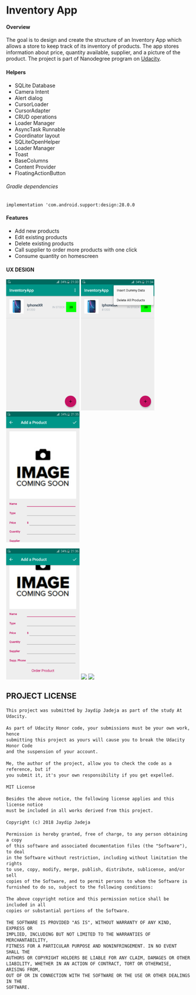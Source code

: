 # Inventory App


#### Overview
The goal is to design and create the structure of an Inventory App which allows a store to keep track of its inventory of products. The app stores information about price, quantity available, supplier, and a picture of the product. The project is part of Nanodegree program on [Udacity](https://www.udacity.com/).

#### Helpers
- SQLite Database
- Camera Intent
- Alert dialog
- CursorLoader
- CursorAdapter
- CRUD operations
- Loader Manager
- AsyncTask Runnable
- Coordinator layout
- SQLiteOpenHelper
- Loader Manager
- Toast
- BaseColumns
- Content Provider
- FloatingActionButton

###### Gradle dependencies
```
implementation 'com.android.support:design:28.0.0
```

#### Features
- Add new products
- Edit existing products
- Delete existing products
- Call supplier to order more products with one click
- Consume quantity on homescreen

#### UX DESIGN

<img src="https://raw.githubusercontent.com/jaydipjadeja/InventoryApp/master/UX/home.png" width="200"/> <img src="https://raw.githubusercontent.com/jaydipjadeja/InventoryApp/master/UX/home_2.png" width="200"/> <img src="https://raw.githubusercontent.com/jaydipjadeja/InventoryApp/master/UX/add_product.png" width="200"/>

<img src="https://raw.githubusercontent.com/jaydipjadeja/InventoryApp/master/UX/add_product_2.png" width="200"/> <img src="https://raw.githubusercontent.com/jaydipjadeja/UDTourGuide/master/InventoryApp/master/UX/edit_product.png" width="200"/> <img src="https://raw.githubusercontent.com/jaydipjadeja/UDTourGuide/master/InventoryApp/master/UX/edit_product_2.png" width="200"/>

## PROJECT LICENSE
```
This project was submitted by Jaydip Jadeja as part of the study At Udacity.

As part of Udacity Honor code, your submissions must be your own work, hence
submitting this project as yours will cause you to break the Udacity Honor Code
and the suspension of your account.

Me, the author of the project, allow you to check the code as a reference, but if
you submit it, it's your own responsibility if you get expelled.

MIT License

Besides the above notice, the following license applies and this license notice
must be included in all works derived from this project.

Copyright (c) 2018 Jaydip Jadeja

Permission is hereby granted, free of charge, to any person obtaining a copy
of this software and associated documentation files (the "Software"), to deal
in the Software without restriction, including without limitation the rights
to use, copy, modify, merge, publish, distribute, sublicense, and/or sell
copies of the Software, and to permit persons to whom the Software is
furnished to do so, subject to the following conditions:

The above copyright notice and this permission notice shall be included in all
copies or substantial portions of the Software.

THE SOFTWARE IS PROVIDED "AS IS", WITHOUT WARRANTY OF ANY KIND, EXPRESS OR
IMPLIED, INCLUDING BUT NOT LIMITED TO THE WARRANTIES OF MERCHANTABILITY,
FITNESS FOR A PARTICULAR PURPOSE AND NONINFRINGEMENT. IN NO EVENT SHALL THE
AUTHORS OR COPYRIGHT HOLDERS BE LIABLE FOR ANY CLAIM, DAMAGES OR OTHER
LIABILITY, WHETHER IN AN ACTION OF CONTRACT, TORT OR OTHERWISE, ARISING FROM,
OUT OF OR IN CONNECTION WITH THE SOFTWARE OR THE USE OR OTHER DEALINGS IN THE
SOFTWARE.
```
